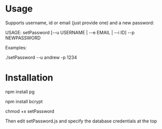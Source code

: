 # Usage
Supports username, id or email (just provide one) and a new password:

USAGE: setPassword [--u USERNAME | --e EMAIL | --i ID] --p NEWPASSWORD

Examples:

./setPassword --u andrew -p 1234

# Installation
npm install pg

npm install bcrypt

chmod +x setPassword

Then edit setPassword.js and specify the database credentials at the top
